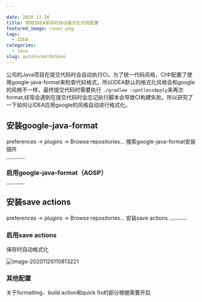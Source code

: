 ```yaml
---

date: 2020-11-26
title: 使用IDEA保存时自动格式化代码配置
featured_image: cover.png
tags:
  - IDEA
categories: 
  - java
slug: autoFormatOnSave
---
```


公司的Java项目在提交代码时会自动执行CI。为了统一代码风格，CI中配置了使用google-java-format来检查代码格式，所以IDEA默认的格式化风格会和google的风格不一样，最终提交代码时需要执行 `./gradlew :spotlessApply`来再次format,经常会遇到在提交代码时会忘记执行脚本会导致CI构建失败。所以研究了一下如何让IDEA应用google的风格自动进行格式化。

<!-- more -->

## 安装google-java-format

preferences -> plugins -> Browse repositories…
搜索google-java-format安装插件

<img src="https://image.xiaomo.info//blog/image-20201126110557847.png" alt="image-20201126110557847" style="zoom: 25%;" />

### 启用google-java-format（AOSP）

<img src="https://image.xiaomo.info//blog/image-20201126110636172.png" alt="image-20201126110636172" style="zoom:25%;" />

## 安装save actions

preferences -> plugins -> Browse repositories…
安装save actions
<img src="https://image.xiaomo.info//blog/image-20201126110724471.png" alt="image-20201126110724471" style="zoom:25%;" />

### 启用save actions

保存时自动格式化

![image-20201126110813221](https://image.xiaomo.info//blog/image-20201126110813221.png)



### 其他配置

关于formatting、build action和quick fix的部分根据需要开启